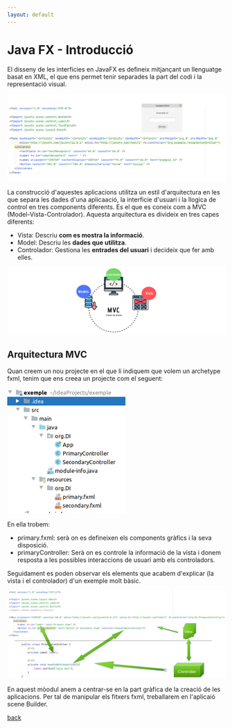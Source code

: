 ```yaml
---
layout: default
---
```


# Java FX - Introducció

El disseny de les interficies en JavaFX es defineix mitjançant un llenguatge basat en XML, el que ens permet tenir separades la part del codi i la representació visual.

![](images/intro.png)
  
  La construcció d'aquestes aplicacions utilitza un estil d'arquitectura en les que separa les dades d'una aplicaació, la interficie d'usuari i la llogica de control en tres components diferents. Es el que es coneix com a MVC (Model-Vista-Controlador).
 Aquesta arquitectura es divideix en tres capes diferents:
 - Vista: Descriu **com es mostra la informació**.
 - Model: Descriu les **dades que utilitza**.
 - Controlador: Gestiona les **entrades del usuari** i decideix que fer amb elles. 

![](images/intro2.png)
  
## Arquitectura MVC
  
  Quan creem un nou projecte en el que li indiquem que volem un archetype fxml, tenim que ens creea un projecte com el seguent:
  
  ![](images/intro3.png)
  
En ella trobem:
- primary.fxml: serà on es defineixen els components gràfics i la seva disposició.
- primaryController: Serà on es controle la informació de la vista i donem resposta a les possibles interaccions de usuari amb els controladors.

Seguidament es poden observar els elements que acabem d'explicar (la vista i el controlador) d'un exemple molt bàsic.

![view - Controller](images/intro4.png)
  
En aquest mòodul anem a centrar-se en la part gràfica de la creació de les aplicacions. Per tal de manipular els fitxers fxml, treballarem en l'aplicaió scene Builder.

[back](../javafx.html)

